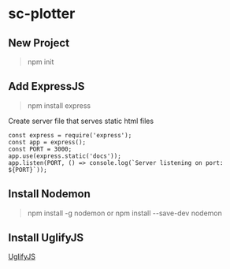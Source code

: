 # sc-plotter
## New Project
>npm init

## Add ExpressJS
>npm install express

Create server file that serves static html files

```
const express = require('express');
const app = express();
const PORT = 3000;
app.use(express.static('docs'));
app.listen(PORT, () => console.log(`Server listening on port: ${PORT}`));
```

## Install Nodemon
>npm install -g nodemon
or
>npm install --save-dev nodemon

## Install UglifyJS
<a href="https://www.npmjs.com/package/uglify-js">UglifyJS</a>